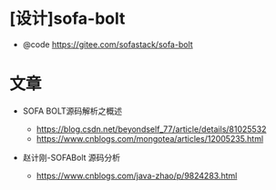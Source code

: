 # [设计]sofa-bolt

- @code https://gitee.com/sofastack/sofa-bolt

# 文章

- SOFA BOLT源码解析之概述
  - https://blog.csdn.net/beyondself_77/article/details/81025532
  - https://www.cnblogs.com/mongotea/articles/12005235.html

- 赵计刚-SOFABolt 源码分析
  - https://www.cnblogs.com/java-zhao/p/9824283.html